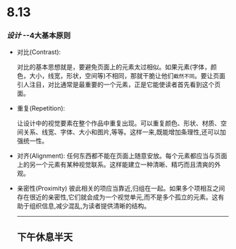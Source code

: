 # 8.13

### *设计* 		--4大基本原则

- 对比(Contrast):

  对比的基本思想就是，要避免页面上的元素太过相似。如果元素(字体，颜色，大小，线宽，形状，空间等)不相同，那就干脆让他们`截然不同`。要让页面引人注目，对比通常是最重要的一个元素，正是它能使读者首先看到这个页面。

- 重复(Repetition):

  让设计中的视觉要素在整个作品中重复出现。可以重复颜色、形状、材质、空间关系、线宽、字体、大小和图片,等等。这样一来,既能增加条理性,还可以加强统一性。

- 对齐(Alignment):
  任何东西都不能在页面上随意安放。每个元素都应当与页面上的另一个元素有某种视觉联系。这样能建立一种清晰、精巧而且清爽的外观。

- 亲密性(Proximity)
  彼此相关的项应当靠近,归组在一起。如果多个项相互之间存在很近的亲密性,它们就会成为一个视觉单元,而不是多个孤立的元素。这有助于组织信息,减少混乱,为读者提供清晰的结构。
  
  ---
  
  ## 下午休息半天
  
  